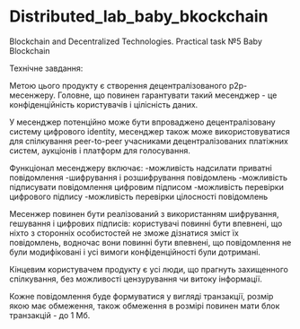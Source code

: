 # Distributed_lab_baby_bkockchain
Blockchain and Decentralized Technologies. Practical task №5 Baby Blockchain

Технічне завдання:

Метою цього продукту є створення децентралізованого p2p-месенжеру.
Головне, що повинен гарантувати такий месенджер - це конфіденційність користувачів і цілісність даних.

У месенджер потенційно може бути впроваджено децентралізовану систему цифрового identity, месенджер також може використовуватися для спілкування peer-to-peer учасниками децентралізованих платіжних систем, аукціонів і платформ для голосування.

Функціонал месенджеру включає:
  -можливість надсилати приватні повідомлення
  -шифрування і розшифрування повідомлень
  -можливість підписувати повідомлення цифровим підписом
  -можливість перевірки цифрового підпису
  -можливість перевірки цілосності повідомлень

Месенжер повинен бути реалізований з використанням шифрування, гешування і цифрових підписів: користувачі повинні бути впевнені, що ніхто з сторонніх особистостей не зможе дізнатися зміст їх повідомлень, водночас вони повинні бути впевнені, що повідомлення не були модифіковані і усі вимоги конфіденційності були дотримані.

Кінцевим користувачем продукту є усі люди, що прагнуть захищенного спілкування, без можливості цензурування чи витоку інформації.

Кожне повідомлення буде формуватися у вигляді транзакції, розмір якою має обмеження, також обмеження в розмірі повинен мати блок транзакцій - до 1 Мб.
